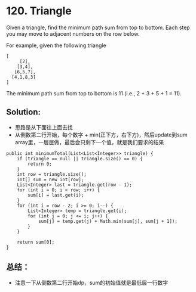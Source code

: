 # 120. Triangle
Given a triangle, find the minimum path sum from top to bottom. Each step you may move to adjacent numbers on the row below.

For example, given the following triangle
```
[
     [2],
    [3,4],
   [6,5,7],
  [4,1,8,3]
]
```
The minimum path sum from top to bottom is 11 (i.e., 2 + 3 + 5 + 1 = 11).

## Solution:
* 思路是从下面往上面去找
* 从倒数第二行开始，每个数字 + min(正下方，右下方)，然后update到sum array里，一层层做，最后会只剩下一个值，就是我们要求的结果
```
public int minimumTotal(List<List<Integer>> triangle) {
    if (triangle == null || triangle.size() == 0) {
        return 0;
    }
    int row = triangle.size();
    int[] sum = new int[row];
    List<Integer> last = triangle.get(row - 1);
    for (int i = 0; i < row; i++) {
        sum[i] = last.get(i);
    }
    for (int i = row - 2; i >= 0; i--) {
        List<Integer> temp = triangle.get(i);
        for (int j = 0; j <= i; j++) {
            sum[j] = temp.get(j) + Math.min(sum[j], sum[j + 1]);
        }
    }

    return sum[0];
}
```
## 总结：
* 注意一下从倒数第二行开始dp，sum的初始值就是最低层一行数字
